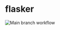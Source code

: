 # flasker

![Main branch workflow](https://github.com/sania-dsouza2012/flasker/actions/workflows/main.yml/badge.svg)
